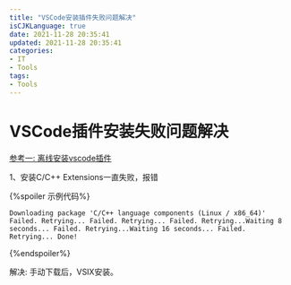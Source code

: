 ```yaml
---
title: "VSCode安装插件失败问题解决"
isCJKLanguage: true
date: 2021-11-28 20:35:41
updated: 2021-11-28 20:35:41
categories: 
- IT
- Tools
tags: 
- Tools
---
```


# VSCode插件安装失败问题解决

[参考一: 离线安装vscode插件](https://www.wandouip.com/t5i327165/)

1、安装C/C++ Extensions一直失败，报错

{%spoiler 示例代码%}
```
Downloading package 'C/C++ language components (Linux / x86_64)'  Failed. Retrying... Failed. Retrying... Failed. Retrying...Waiting 8 seconds... Failed. Retrying...Waiting 16 seconds... Failed. Retrying... Done!
```
{%endspoiler%}

解决: 手动下载后，VSIX安装。